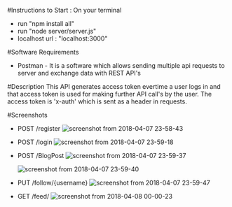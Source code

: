 #Instructions to Start : 
On your terminal 
- run "npm install all"
- run "node server/server.js"
- localhost url : "localhost:3000"

#Software Requirements
- Postman - It is a software which allows sending multiple api requests to server and exchange data with REST API's

#Description
  This API generates access token evertime a user logs in and that access token is used for making further API call's by the user.
  The access token is 'x-auth' which is sent as a header in requests.

#Screenshots
 - POST /register
   ![screenshot from 2018-04-07 23-58-43](https://user-images.githubusercontent.com/19603527/38458890-c2a368ba-3ac0-11e8-80ab-8c8dd616235a.png)

 - POST /login
   ![screenshot from 2018-04-07 23-59-18](https://user-images.githubusercontent.com/19603527/38458912-d573eae6-3ac0-11e8-960c-c8499f222d67.png)

 - POST /BlogPost
   ![screenshot from 2018-04-07 23-59-37](https://user-images.githubusercontent.com/19603527/38458923-f4d1719c-3ac0-11e8-96ef-888a4d3e7a05.png)
    
   ![screenshot from 2018-04-07 23-59-40](https://user-images.githubusercontent.com/19603527/38458927-0aba6c48-3ac1-11e8-829d-c40f91671bc4.png)
 
 - PUT /follow/{username}
   ![screenshot from 2018-04-07 23-59-47](https://user-images.githubusercontent.com/19603527/38458930-17c8bf84-3ac1-11e8-8b8e-8f8b944e66b8.png)

 - GET /feed/
   ![screenshot from 2018-04-08 00-00-23](https://user-images.githubusercontent.com/19603527/38458943-30510afc-3ac1-11e8-943f-404c2ce08501.png)



 
